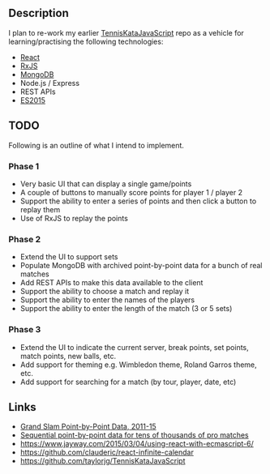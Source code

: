 
## Description

I plan to re-work my earlier [TennisKataJavaScript](https://github.com/taylorjg/TennisKataJavaScript)
repo as a vehicle for learning/practising the following technologies: 

* [React](https://facebook.github.io/react/)
* [RxJS](https://github.com/Reactive-Extensions/RxJS)
* [MongoDB](https://docs.mongodb.com/ecosystem/drivers/node-js/)
* Node.js / Express
* REST APIs
* [ES2015](https://babeljs.io/docs/learn-es2015/)

## TODO

Following is an outline of what I intend to implement.

### Phase 1

* Very basic UI that can display a single game/points
* A couple of buttons to manually score points for player 1 / player 2
* Support the ability to enter a series of points and then click a button to replay them
* Use of RxJS to replay the points

### Phase 2

* Extend the UI to support sets
* Populate MongoDB with archived point-by-point data for a bunch of real matches
* Add REST APIs to make this data available to the client
* Support the ability to choose a match and replay it
* Support the ability to enter the names of the players
* Support the ability to enter the length of the match (3 or 5 sets)

### Phase 3

* Extend the UI to indicate the current server, break points, set points, match points, new balls, etc.
* Add support for theming e.g. Wimbledon theme, Roland Garros theme, etc.
* Add support for searching for a match (by tour, player, date, etc)  

## Links

* [Grand Slam Point-by-Point Data, 2011-15](https://github.com/JeffSackmann/tennis_slam_pointbypoint)
* [Sequential point-by-point data for tens of thousands of pro matches](https://github.com/JeffSackmann/tennis_pointbypoint)
* https://www.jayway.com/2015/03/04/using-react-with-ecmascript-6/
* https://github.com/clauderic/react-infinite-calendar
* https://github.com/taylorjg/TennisKataJavaScript
